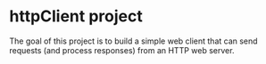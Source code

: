 # httpClient project
The goal of this project is to build a simple web client that can send requests (and process responses) from an HTTP web server.
